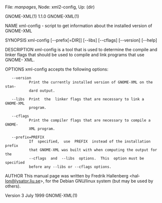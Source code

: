 File: *manpages*,  Node: xml2-config,  Up: (dir)

GNOME-XML(1)                         1.1.0                        GNOME-XML(1)



NAME
       xml-config  -  script to get information about the installed version of
       GNOME-XML

SYNOPSIS
       xml-config [--prefix[=DIR]] [--libs] [--cflags] [--version] [--help]

DESCRIPTION
       xml-config is a tool that is used to determine the compile  and  linker
       flags  that should be used to compile and link programs that use GNOME-
       XML.

OPTIONS
       xml-config accepts the following options:

       --version
               Print the currently installed version of GNOME-XML on the stan‐
               dard output.

       --libs  Print  the  linker flags that are necessary to link a GNOME-XML
               program.

       --cflags
               Print the compiler flags that are necessary to compile a GNOME-
               XML program.

       --prefix=PREFIX
               If  specified,  use  PREFIX  instead of the installation prefix
               that GNOME-XML was built with when computing the output for the
               --cflags  and  --libs  options.  This  option must be specified
               before any --libs or --cflags options.

AUTHOR
       This  manual   page   was   written   by   Fredrik   Hallenberg   <hal‐
       lon@lysator.liu.se>,  for  the Debian GNU/linux system (but may be used
       by others).



Version                           3 July 1999                     GNOME-XML(1)
